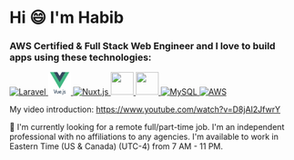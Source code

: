 <h1>Hi 😄 I'm Habib</h1>
<h3>AWS Certified & Full Stack Web Engineer and I love to build apps using these technologies:</h3>
<p>
<a href="https://laravel.com/" target="_blank" rel="noreferrer"> <img src="https://upload.wikimedia.org/wikipedia/commons/thumb/9/9a/Laravel.svg/1969px-Laravel.svg.png" alt="Laravel" width="40" height="40"/> </a>
<a href="https://vuejs.org/" target="_blank" rel="noreferrer"> <img src="https://raw.githubusercontent.com/devicons/devicon/master/icons/vuejs/vuejs-original-wordmark.svg" alt="Vue.js" width="40" height="40"/> </a>
<a href="https://nuxtjs.org/" target="_blank" rel="noreferrer"> <img src="https://cdn.jsdelivr.net/gh/devicons/devicon/icons/nuxtjs/nuxtjs-original.svg" alt="Nuxt.js" width="40" height="40"/> </a>
<a href="https://getbootstrap.com/" target="_blank" rel="noreferrer"> 
            <img src="https://cdn.jsdelivr.net/gh/devicons/devicon/icons/bootstrap/bootstrap-original.svg" width="40" height="40" /> </a>
<a href="https://jquery.com/" target="_blank" rel="noreferrer"> 
<img src="https://cdn.jsdelivr.net/gh/devicons/devicon/icons/jquery/jquery-original.svg" width="40" height="40"/> </a>
<a href="https://www.mysql.com/" target="_blank" rel="noreferrer">
            <img src="https://cdn.jsdelivr.net/gh/devicons/devicon/icons/mysql/mysql-original.svg" alt="MySQL" width="40" height="40"/> </a>
<a href="https://aws.amazon.com/" target="_blank" rel="noreferrer"> <img src="https://logos-world.net/wp-content/uploads/2021/08/Amazon-Web-Services-AWS-Logo-700x394.png" alt="AWS" width="60" height="40"/> </a>
</p>


My video introduction: https://www.youtube.com/watch?v=D8jAI2JfwrY

<p>🔭 I'm currently looking for a remote full/part-time job. I'm an independent professional with no affiliations to any agencies. I'm available to work in Eastern Time (US & Canada) (UTC-4) from 7 AM - 11 PM.</b></p>

